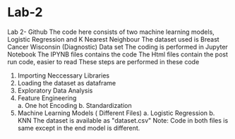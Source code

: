 # Lab-2
Lab 2- Github
The code here consists of two machine learning models, Logistic Regression and K Nearest Neighbour
The dataset used is Breast Cancer Wisconsin (Diagnostic) Data set
The coding is performed in Jupyter Notebook
The IPYNB files contains the code
The Html files contain the post run code, easier to read
These steps are performed in these code
  1. Importing Neccessary Libraries
  2. Loading the dataset as dataframe
  3. Exploratory Data Analysis
  4. Feature Engineering  
    a. One hot Encoding
    b. Standardization
  5. Machine Learning Models  ( Different Files)
    a. Logistic Regression 
    b. KNN
 The dataset is available as "dataset.csv"
 Note: Code in both files is same except in the end model is different.
